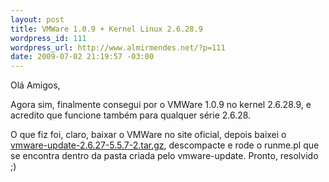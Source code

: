 ```yaml
--- 
layout: post
title: VMWare 1.0.9 + Kernel Linux 2.6.28.9
wordpress_id: 111
wordpress_url: http://www.almirmendes.net/?p=111
date: 2009-07-02 21:19:57 -03:00
---
```

Olá Amigos,

Agora sim, finalmente consegui por o VMWare 1.0.9 no kernel 2.6.28.9, e acredito que funcione também para qualquer série 2.6.28.

O que fiz foi, claro, baixar o VMWare no site oficial, depois baixei o <a href="http://www.insecure.ws/warehouse/vmware-update-2.6.27-5.5.7-2.tar.gz">vmware-update-2.6.27-5.5.7-2.tar.gz</a>, descompacte e rode o runme.pl que se encontra dentro da pasta criada pelo vmware-update. Pronto, resolvido ;)
